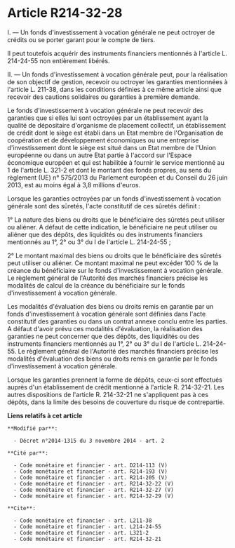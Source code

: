 # Article R214-32-28

I. ― Un fonds d'investissement à vocation générale ne peut octroyer de crédits ou se porter garant pour le compte de tiers. 

Il peut toutefois acquérir des instruments financiers mentionnés à l'article L. 214-24-55 non entièrement libérés. 

II. ― Un fonds d'investissement à vocation générale peut, pour la réalisation de son objectif de gestion, recevoir ou
octroyer les garanties mentionnées à l'article L. 211-38, dans les conditions définies à ce même article ainsi que recevoir
des cautions solidaires ou garanties à première demande. 

Le fonds d'investissement à vocation générale ne peut recevoir des garanties que si elles lui sont octroyées par un
établissement ayant la qualité de dépositaire d'organisme de placement collectif, un établissement de crédit dont le siège
est établi dans un Etat membre de l'Organisation de coopération et de développement économiques ou une entreprise
d'investissement dont le siège est situé dans un Etat membre de l'Union européenne ou dans un autre Etat partie à l'accord
sur l'Espace économique européen et qui est habilitée à fournir le service mentionné au 1 de l'article L. 321-2 et dont le
montant des fonds propres, au sens                                du règlement (UE) n° 575/2013 du Parlement européen et du
Conseil du 26 juin 2013, est au moins égal à 3,8 millions d'euros. 

Lorsque les garanties octroyées par un fonds d'investissement à vocation générale sont des sûretés, l'acte constitutif de ces
sûretés définit : 

1° La nature des biens ou droits que le bénéficiaire des sûretés peut utiliser ou aliéner. A défaut de cette indication, le
bénéficiaire ne peut utiliser ou aliéner que des dépôts, des liquidités ou des instruments financiers mentionnés au 1°, 2° ou
3° du I de l'article L. 214-24-55 ; 

2° Le montant maximal des biens ou droits que le bénéficiaire des sûretés peut utiliser ou aliéner. Ce montant maximal ne
peut excéder 100 % de la créance du bénéficiaire sur le fonds d'investissement à vocation générale. Le règlement général de
l'Autorité des marchés financiers précise les modalités de calcul de la créance du bénéficiaire sur le fonds d'investissement
à vocation générale. 

Les modalités d'évaluation des biens ou droits remis en garantie par un fonds d'investissement à vocation générale sont
définies dans l'acte constitutif des garanties ou dans un contrat annexe conclu entre les parties. A défaut d'avoir prévu ces
modalités d'évaluation, la réalisation des garanties ne peut concerner que des dépôts, des liquidités ou des instruments
financiers mentionnés au 1°, 2° ou 3° du I de l'article L. 214-24-55. Le règlement général de l'Autorité des marchés
financiers précise les modalités d'évaluation des biens ou droits remis en garantie par le fonds d'investissement à vocation
générale. 

Lorsque les garanties prennent la forme de dépôts, ceux-ci sont effectués auprès d'un établissement de crédit mentionné à
l'article R. 214-32-21. Les autres dispositions de l'article R. 214-32-21 ne s'appliquent pas à ces dépôts, dans la limite
des besoins de couverture du risque de contrepartie.

**Liens relatifs à cet article**

	**Modifié par**:

	  - Décret n°2014-1315 du 3 novembre 2014 - art. 2

	**Cité par**:

	  - Code monétaire et financier - art. D214-113 (V)
	  - Code monétaire et financier - art. R214-193 (V)
	  - Code monétaire et financier - art. R214-205 (V)
	  - Code monétaire et financier - art. R214-32-22 (V)
	  - Code monétaire et financier - art. R214-32-27 (V)
	  - Code monétaire et financier - art. R214-32-29 (V)

	**Cite**:

	  - Code monétaire et financier - art. L211-38
	  - Code monétaire et financier - art. L214-24-55
	  - Code monétaire et financier - art. L321-2
	  - Code monétaire et financier - art. R214-32-21
